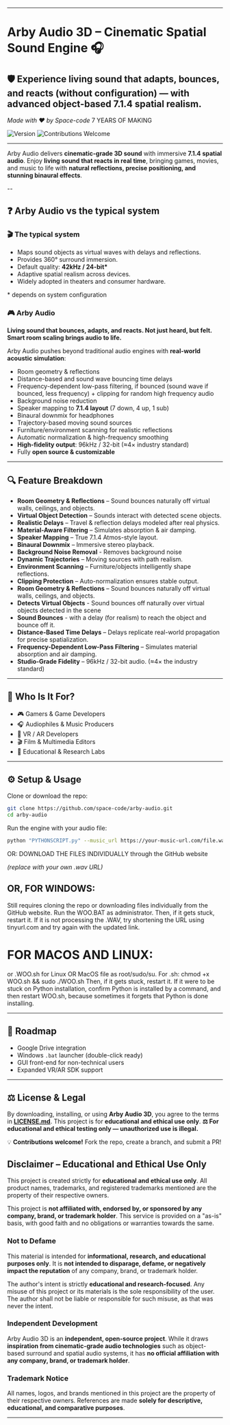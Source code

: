 
---

# Arby Audio 3D – Cinematic Spatial Sound Engine 🎧

## 🛡️ **Experience living sound that adapts, bounces, and reacts (without configuration) — with advanced object-based 7.1.4 spatial realism.**

*Made with ❤️ by Space-code* 7 YEARS OF MAKING

![Version](https://img.shields.io/badge/version-1.5-blue)
![Contributions Welcome](https://img.shields.io/badge/contributions-welcome-brightgreen)

---

Arby Audio delivers **cinematic-grade 3D sound** with immersive **7.1.4 spatial audio**.
Enjoy **living sound that reacts in real time**, bringing games, movies, and music to life with **natural reflections, precise positioning, and stunning binaural effects**.


--

## ❓ Arby Audio vs the typical system

### 🎬 The typical system

* Maps sound objects as virtual waves with delays and reflections.
* Provides 360° surround immersion.
* Default quality: **42kHz / 24-bit\***
* Adaptive spatial realism across devices.
* Widely adopted in theaters and consumer hardware.

\* depends on system configuration

### 🎮 Arby Audio

**Living sound that bounces, adapts, and reacts. Not just heard, but felt. Smart room scaling brings audio to life.**

Arby Audio pushes beyond traditional audio engines with **real-world acoustic simulation**:

* Room geometry & reflections
* Distance-based and sound wave bouncing time delays
* Frequency-dependent low-pass filtering, if bounced (sound wave if bounced, less frequency) + clipping for random high frequency audio
* Background noise reduction
* Speaker mapping to **7.1.4 layout** (7 down, 4 up, 1 sub)
* Binaural downmix for headphones
* Trajectory-based moving sound sources
* Furniture/environment scanning for realistic reflections
* Automatic normalization & high-frequency smoothing
* **High-fidelity output**: 96kHz / 32-bit (≈4× industry standard)
* Fully **open source & customizable**

---

## 🔍 Feature Breakdown

* **Room Geometry & Reflections** – Sound bounces naturally off virtual walls, ceilings, and objects.
* **Virtual Object Detection** – Sounds interact with detected scene objects.
* **Realistic Delays** – Travel & reflection delays modeled after real physics.
* **Material-Aware Filtering** – Simulates absorption & air damping.
* **Speaker Mapping** – True 7.1.4 Atmos-style layout.
* **Binaural Downmix** – Immersive stereo playback.
* **Background Noise Removal** - Removes background noise
* **Dynamic Trajectories** – Moving sources with path realism.
* **Environment Scanning** – Furniture/objects intelligently shape reflections.
* **Clipping Protection** – Auto-normalization ensures stable output.
* **Room Geometry & Reflections** – Sound bounces naturally off virtual walls, ceilings, and objects.
* **Detects Virtual Objects** - Sound bounces off naturally over virtual objects detected in the scene
* **Sound Bounces** - with a delay (for realism) to reach the object and bounce off it.
* **Distance-Based Time Delays** – Delays replicate real-world propagation for precise spatialization.
* **Frequency-Dependent Low-Pass Filtering** – Simulates material absorption and air damping.
* **Studio-Grade Fidelity** – 96kHz / 32-bit audio. (≈4× the industry standard)

---

## 👥 Who Is It For?

* 🎮 Gamers & Game Developers
* 🎧 Audiophiles & Music Producers
* 🥽 VR / AR Developers
* 🎬 Film & Multimedia Editors
* 🧪 Educational & Research Labs

---

## ⚙️ Setup & Usage

Clone or download the repo:

```bash
git clone https://github.com/space-code/arby-audio.git
cd arby-audio
```

Run the engine with your audio file:

```bash
python "PYTHONSCRIPT.py" --music_url https://your-music-url.com/file.wav
```
OR: DOWNLOAD THE FILES INDIVIDUALLY through the GitHub website

*(replace with your own .wav URL)*

## OR, FOR WINDOWS:
Still requires cloning the repo or downloading files individually from the GitHub website.
Run the WOO.BAT as administrator.
Then, if it gets stuck, restart it.
If it is not processing the .WAV, try shortening the URL using tinyurl.com and try again with the updated link.

# FOR MACOS AND LINUX:

or .WOO.sh for Linux OR MacOS file as root/sudo/su.
For .sh:
chmod +x WOO.sh && sudo ./WOO.sh
Then, if it gets stuck, restart it. If it were to be stuck on Python installation, confirm Python is installed by a command, and then restart WOO.sh, because sometimes it forgets that Python is done installing.

---

## 🔮 Roadmap

* Google Drive integration
* Windows `.bat` launcher (double-click ready)
* GUI front-end for non-technical users
* Expanded VR/AR SDK support

---

## ⚖️ License & Legal

By downloading, installing, or using **Arby Audio 3D**, you agree to the terms in **[LICENSE.md](./LICENSE.md)**.
This project is for **educational and ethical use only**.
**⚖️ For educational and ethical testing only — unauthorized use is illegal.**

💡 **Contributions welcome!** Fork the repo, create a branch, and submit a PR!


## Disclaimer – Educational and Ethical Use Only

This project is created strictly for **educational and ethical use only**. All product names, trademarks, and registered trademarks mentioned are the property of their respective owners.

This project is **not affiliated with, endorsed by, or sponsored by any company, brand, or trademark holder**.
This service is provided on a "as-is" basis, with good faith and no obligations or warranties towards the same.
### Not to Defame

This material is intended for **informational, research, and educational purposes only**. It is **not intended to disparage, defame, or negatively impact the reputation** of any company, brand, or trademark holder.

The author's intent is strictly **educational and research-focused**. Any misuse of this project or its materials is the sole responsibility of the user. The author shall not be liable or responsible for such misuse, as that was never the intent.

### Independent Development

Arby Audio 3D is an **independent, open-source project**. While it draws **inspiration from cinematic-grade audio technologies** such as object-based surround and spatial audio systems, it has **no official affiliation with any company, brand, or trademark holder**.

### Trademark Notice

All names, logos, and brands mentioned in this project are the property of their respective owners. References are made **solely for descriptive, educational, and comparative purposes**.

---

